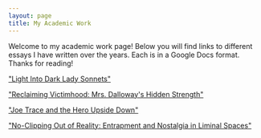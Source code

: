 ```yaml
---
layout: page
title: My Academic Work
---
```


Welcome to my academic work page! Below you will find links to different essays I have written over the years. Each is in a Google Docs format. Thanks for reading!

["Light Into Dark Lady Sonnets"](https://docs.google.com/document/d/1F_iDVwCYaXlXhSUyAeOVgzhTg6AdHDWu/edit?usp=sharing&ouid=102324141682450233373&rtpof=true&sd=true)

["Reclaiming Victimhood: Mrs. Dalloway's Hidden Strength"](https://docs.google.com/document/d/1NTrMlSZs5C5H72okIDpewwB782-B4f7s2zKTiWuwDUE/edit?usp=sharing)

["Joe Trace and the Hero Upside Down"](https://docs.google.com/document/d/1V_iJ7LXgM6lVChh0HyBbEDBT7ZrKXSIGB9AZuuSOfaU/edit?usp=sharing)

["No-Clipping Out of Reality: Entrapment and Nostalgia in Liminal Spaces"](https://docs.google.com/document/d/15AxNtbQ1xID8crkMeNCq6aeG7e9x0Mnng9t4cSJ627s/edit?usp=sharing)
